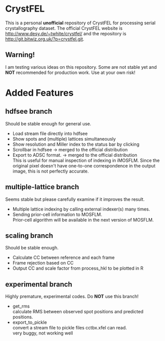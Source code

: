 CrystFEL
========

This is a personal **unofficial** repository of CrystFEL for processing serial crystallography dataset.
The official CrystFEL website is http://www.desy.de/~twhite/crystfel/ and the repository is  http://git.bitwiz.org.uk/?p=crystfel.git.

Warning!
--------

I am testing various ideas on this repository. 
Some are not stable yet and **NOT** recommended for production work. 
Use at your own risk!

Added Features
==============

hdfsee branch
-------------

Should be stable enough for general use.

*   Load stream file directly into hdfsee
*   Show spots and (multiple) lattices simultaneously
*   Show resolution and Miller index to the status bar by clicking
*   Scrollbar in hdfsee -> merged to the official distribution
*   Export to ADSC format. -> merged to the official distribution  
    This is useful for manual inspection of indexing in iMOSFLM.
    Since the original pixel doesn't have one-to-one correspondence in
    the output image, this is not perfectly accurate.

multiple-lattice branch
-----------------------

Seems stable but please carefully examine if it improves the result.

* Multiple lattice indexing by calling external indexer(s) many times.
* Sending prior-cell information to MOSFLM.  
  Prior-cell algorithm will be available in the next version of MOSFLM.

scaling branch
--------------

Should be stable enough.

* Calculate CC between reference and each frame
* Frame rejection based on CC
* Output CC and scale factor from process_hkl to be plotted in R

experimental branch
-------------------

Highly premature, experimental codes. Do **NOT** use this branch!

* get_rms  
  calculate RMS between observed spot positions and predicted positions.
* export_to_pickle  
  convert a stream file to pickle files cctbx.xfel can read.  
  very buggy, not working well


